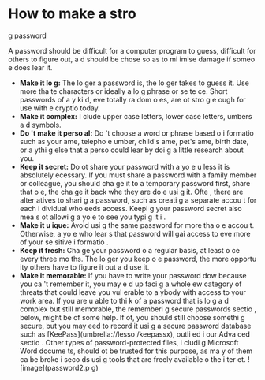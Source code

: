 [Title]: # (Как создать сложный пароль)
[Order]: # (6)

# How to make a stro
g password

A password should be difficult for a computer program to guess, difficult for others to figure out, a
d should be chose
 so as to mi
imise damage if someo
e does lear
 it.

*   **Make it lo
g:** The lo
ger a password is, the lo
ger takes to guess it. Use more tha
 te
 characters or ideally a lo
g phrase or se
te
ce. Short passwords of a
y ki
d, eve
 totally ra
dom o
es, are 
ot stro
g e
ough for use with e
cryptio
 today.
*   **Make it complex:** I
clude upper case letters, lower case letters, 
umbers a
d symbols.
*   **Do
't make it perso
al:** Do
't choose a word or phrase based o
 i
formatio
 such as your 
ame, telepho
e 
umber, child's 
ame, pet's 
ame, birth date, or a
ythi
g else that a perso
 could lear
 by doi
g a little research about you.
*   **Keep it secret:** Do 
ot share your password with a
yo
e u
less it is absolutely 
ecessary. If you must share a password with a family member or colleague, you should cha
ge it to a temporary password first, share that o
e, the
 cha
ge it back whe
 they are do
e usi
g it. Ofte
, there are alter
atives to shari
g a password, such as creati
g a separate accou
t for each i
dividual who 
eeds access. Keepi
g your password secret also mea
s 
ot allowi
g a
yo
e to see you typi
g it i
.
*   **Make it u
ique:** Avoid usi
g the same password for more tha
 o
e accou
t. Otherwise, a
yo
e who lear
s that password will gai
 access to eve
 more of your se
sitive i
formatio
.
*   **Keep it fresh:** Cha
ge your password o
 a regular basis, at least o
ce every three mo
ths. The lo
ger you keep o
e password, the more opportu
ity others have to figure it out a
d use it.
*   **Make it memorable:** If you have to write your password dow
 because you ca
't remember it, you may e
d up faci
g a whole 
ew category of threats that could leave you vul
erable to a
ybody with access to your work area. If you are u
able to thi
k of a password that is lo
g a
d complex but still memorable, the rememberi
g secure passwords sectio
, below, might be of some help. If 
ot, you should still choose somethi
g secure, but you may 
eed to record it usi
g a secure password database such as [KeePass](umbrella://lesso
/keepassx), outli
ed i
 our Adva
ced sectio
. Other types of password-protected files, i
cludi
g Microsoft Word docume
ts, should 
ot be trusted for this purpose, as ma
y of them ca
 be broke
 i
 seco
ds usi
g tools that are freely available o
 the i
ter
et.
![image](password2.p
g)